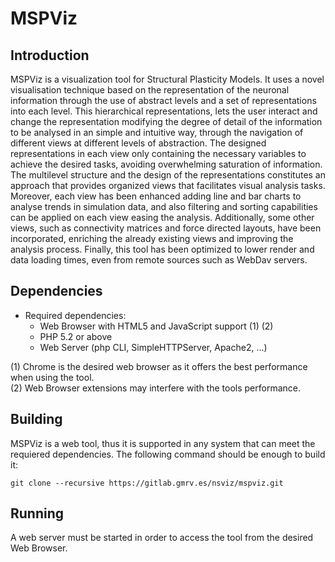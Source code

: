 # MSPViz

## Introduction
MSPViz is a visualization tool for Structural Plasticity Models. It uses a novel visualisation technique based on the representation of the neuronal information through the use of abstract levels and a set of representations into each level. This hierarchical representations, lets the user interact and change the representation modifying the degree of detail of the information to be analysed in an simple and intuitive way, through the navigation of different views at different levels of abstraction. The designed representations in each view only containing the necessary variables to achieve the desired tasks, avoiding overwhelming saturation of information. The multilevel structure and the design of the representations constitutes an approach that provides organized views that facilitates visual analysis tasks. Moreover, each view has been enhanced adding line and bar charts to analyse trends in simulation data, and also filtering and sorting capabilities can be applied on each view easing the analysis. Additionally, some other views, such as connectivity matrices and force directed layouts, have been incorporated, enriching the already existing views and improving the analysis process. Finally, this tool has been optimized to lower render and data loading times, even from remote sources such as WebDav servers. 

## Dependencies
- Required dependencies:
  - Web Browser with HTML5 and JavaScript support (1) (2)
  - PHP 5.2 or above
  - Web Server (php CLI, SimpleHTTPServer, Apache2, ...)

(1) Chrome is the desired web browser as it offers the best performance when using the tool.  
(2) Web Browser extensions may interfere with the tools performance.

## Building
MSPViz is a web tool, thus it is supported in any system that can meet the requiered dependencies. The following command should be enough to build it:

```
git clone --recursive https://gitlab.gmrv.es/nsviz/mspviz.git
```

## Running
A web server must be started in order to access the tool from the desired Web Browser.
